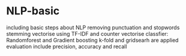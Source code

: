 # NLP-basic
including basic steps about NLP
removing punctuation and stopwords
stemming
vectorise using TF-IDF and counter vectorise
classfier: Randomforest and Gradient boosting
k-fold and gridsearh are applied 
evaluation include precision, accuracy and recall
